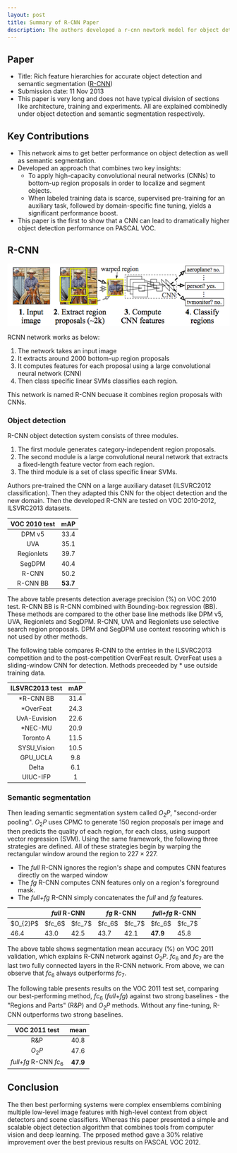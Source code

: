 ```yaml
---
layout: post
title: Summary of R-CNN Paper
description: The authors developed a r-cnn newtork model for object detection and semantic segmentation. The main idea of the network was to apply high-capacity convolutional neural networks (CNNs) to bottom-up region proposals for classification and also by supervised pre-training for an auxiliary task, followed by domain-specific fine tuning.
---
```


## Paper
- Title: Rich feature hierarchies for accurate object detection and semantic segmentation ([R-CNN](https://arxiv.org/abs/1311.2524))
- Submission date: 11 Nov 2013
- This paper is very long and does not have typical division of sections like architecture, training and experiments. All are explained combinedly under object detection and semantic segmentation respectively. 

## Key Contributions
- This network aims to get better performance on object detection as well as semantic segmentation.
- Developed an approach that combines two key insights:
    + To apply high-capacity convolutional neural networks (CNNs) to bottom-up region proposals in order to localize and segment objects.
    + When labeled training data is scarce, supervised pre-training for an auxiliary task, followed by domain-specific fine tuning, yields a significant performance boost.
- This paper is the first to show that a CNN can lead to dramatically higher object detection performance on PASCAL VOC.

## R-CNN

<p align="center">
<img src="/assets/Images/rcnn/rcnn_overall.png" alt="tab_contents">
</p>

RCNN network works as below:
1. The network takes an input image
2. It extracts around 2000 bottom-up region proposals
3. It computes features for each proposal using a large convolutional neural network (CNN)
4. Then class specific linear SVMs classifies each region.

This network is named R-CNN becuase it combines region proposals with CNNs.

### Object detection
R-CNN object detection system consists of three modules. 
1. The first module generates category-independent region proposals. 
2. The second module is a large convolutional neural network that extracts a fixed-length feature vector from each region.
3. The third module is a set of class specific linear SVMs.

Authors pre-trained the CNN on a large auxiliary dataset (ILSVRC2012 classification). Then they adapted this CNN for the object detection and the new domain. Then the developed R-CNN are tested on VOC 2010-2012, ILSVRC2013 datasets.  

|VOC 2010 test| mAP |
|:-----:|:---------------:|
|DPM v5|33.4|
|UVA|35.1|
|Regionlets|39.7|
|SegDPM|40.4|
|R-CNN|50.2|
|R-CNN BB|**53.7**|

The above table presents detection average precision (%) on VOC 2010 test. R-CNN BB is R-CNN combined with Bounding-box regression (BB).  These methods are compared to the other base line methods like DPM v5, UVA, Regionlets and SegDPM. R-CNN, UVA and Regionlets use selective search region proposals. DPM and SegDPM use context rescoring which is not used by other methods.

The following table compares R-CNN to the entries in the ILSVRC2013 competition and to the post-competition OverFeat result. OverFeat uses a sliding-window CNN for detection. Methods preceeded by * use outside training data.

|ILSVRC2013 test| mAP |
|:-----:|:---------------:|
|*R-CNN BB|31.4|
|*OverFeat|24.3|
|UvA-Euvision|22.6|
|*NEC-MU|20.9|
|Toronto A|11.5|
|SYSU_Vision|10.5|
|GPU_UCLA|9.8|
|Delta|6.1|
|UIUC-IFP|1|


### Semantic segmentation
Then leading semantic segmentation system called $O_{2}P$, "second-order pooling". $O_{2}P$ uses CPMC to generate 150 region proposals per image and then predicts the quality of each region, for each class, using support vector regression (SVM). Using the same framework, the following three strategies are defined. All of these strategies begin by warping the rectangular window around the region to $227 \times 227$.
- The *full* R-CNN ignores the region's shape and computes CNN features directly on the warped window 
- The *fg* R-CNN computes CNN features only on a region's foreground mask.
- The *full+fg* R-CNN simply concatenates the *full* and *fg* features.

<table>
  <thead>
    <tr>
      <th></th>
      <th colspan="2" ><i>full</i> R-CNN</th>
      <th colspan="2" ><i>fg</i> R-CNN</th>
      <th colspan="2" ><i>full+fg</i> R-CNN</th>
    </tr>
  </thead>
  <tbody>
    <tr>
      <td>$O_{2}P$</td>
      <td>$fc_6$</td>
      <td>$fc_7$</td>
      <td>$fc_6$</td>
      <td>$fc_7$</td>
      <td>$fc_6$</td>
      <td>$fc_7$</td>
    </tr>
    <tr>
      <td>46.4</td>
      <td>43.0</td>
      <td>42.5</td>
      <td>43.7</td>
      <td>42.1</td>
      <td><b>47.9</b></td>
      <td>45.8</td>
    </tr>
  </tbody>
</table>

The above table shows segmentation mean accuracy (%) on VOC 2011 validation, which explains R-CNN network against $O_{2}P$. $fc_6$ and $fc_7$ are the last two fully connected layers in the R-CNN network. From above, we can observe that $fc_6$ always outperforms $fc_7$.

The following table presents results on the VOC 2011 test set, comparing our best-performing method, $fc_6$ (*full*+*fg*) against two strong baselines - the "Regions and Parts" (R&P) and $O_{2}P$ methods. Without any fine-tuning, R-CNN outperforms two strong baselines.

|VOC 2011 test| mean   |
|:-----:|:---------------:|
|R&P|40.8|
|$O_{2}P$|47.6|
|*full+fg* R-CNN $fc_{6}$|**47.9**|

## Conclusion

The then best performing systems were complex ensemblems combining multiple low-level image features with high-level context from object detectors and scene classifiers. Whereas this paper presented a simple and scalable object detection algorithm that combines tools from computer vision and deep learning. The prposed method gave a 30% relative improvement over the best previous results on PASCAL VOC 2012.
